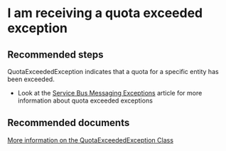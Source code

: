 <properties 
	pageTitle="I am receiving a quota exceeded exception" 
	description="I am receiving a quota exceeded exception" 
	service="microsoft.servicebus"
	resource="messaging"
	authors="jtaubensee"
	displayOrder="2"
	selfHelpType="resource"
	supportTopicIds=""
	resourceTags=""	
	productPesIds=""
	cloudEnvironments="public" 
/>

# I am receiving a quota exceeded exception

## **Recommended steps**
QuotaExceededException indicates that a quota for a specific entity has been exceeded. 
* Look at the [Service Bus Messaging Exceptions](https://azure.microsoft.com/documentation/articles/service-bus-messaging-exceptions/#quotaexceededexception) article for more information about quota exceeded exceptions

## **Recommended documents**
[More information on the QuotaExceededException Class](https://msdn.microsoft.com/library/azure/microsoft.servicebus.messaging.quotaexceededexception.aspx)<br>